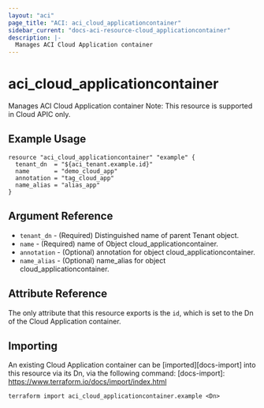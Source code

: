 ```yaml
---
layout: "aci"
page_title: "ACI: aci_cloud_applicationcontainer"
sidebar_current: "docs-aci-resource-cloud_applicationcontainer"
description: |-
  Manages ACI Cloud Application container
---
```


# aci_cloud_applicationcontainer #
Manages ACI Cloud Application container
Note: This resource is supported in Cloud APIC only.
## Example Usage ##

```hcl
resource "aci_cloud_applicationcontainer" "example" {
  tenant_dn  = "${aci_tenant.example.id}"
  name       = "demo_cloud_app"
  annotation = "tag_cloud_app"
  name_alias = "alias_app"
}

```
## Argument Reference ##
* `tenant_dn` - (Required) Distinguished name of parent Tenant object.
* `name` - (Required) name of Object cloud_applicationcontainer.
* `annotation` - (Optional) annotation for object cloud_applicationcontainer.
* `name_alias` - (Optional) name_alias for object cloud_applicationcontainer.



## Attribute Reference

The only attribute that this resource exports is the `id`, which is set to the
Dn of the Cloud Application container.

## Importing ##

An existing Cloud Application container can be [imported][docs-import] into this resource via its Dn, via the following command:
[docs-import]: https://www.terraform.io/docs/import/index.html


```
terraform import aci_cloud_applicationcontainer.example <Dn>
```